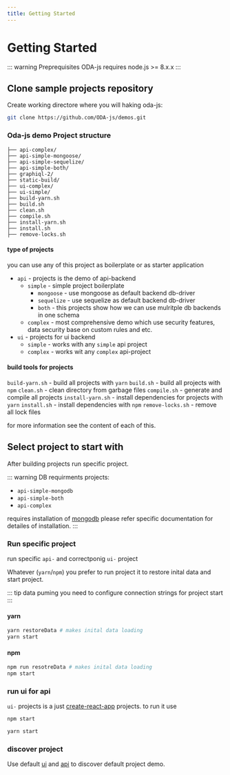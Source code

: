 ```yaml
---
title: Getting Started
---
```

# Getting Started

::: warning Preprequisites
ODA-js requires node.js >= 8.x.x
:::

## Clone sample projects repository

Create working directore where you will haking oda-js:

```bash
git clone https://github.com/ODA-js/demos.git

```

### Oda-js demo Project structure

```
├── api-complex/
├── api-simple-mongoose/
├── api-simple-sequelize/
├── api-simple-both/
├── graphiql-2/
├── static-build/
├── ui-complex/
├── ui-simple/
├── build-yarn.sh
├── build.sh
├── clean.sh
├── compile.sh
├── install-yarn.sh
├── install.sh
├── remove-locks.sh
```

#### type of projects

you can use any of this project as boilerplate or as starter application

- `api` - projects is the demo of api-backend
  - `simple` - simple project boilerplate
    - `mongoose` - use mongoose as default backend db-driver
    - `sequelize` - use sequelize as default backend db-driver
    - `both` - this projects show how we can use mulritple db backends in one schema
  - `complex` - most comprehensive demo which use security features, data security base on custom rules and etc.
- `ui` - projects for ui backend
  - `simple` - works with any `simple` api project
  - `complex` - works wit any `complex` api-project

#### build tools for projects

`build-yarn.sh` - build all projects with `yarn`
`build.sh` - build all projects with `npm`
`clean.sh` - clean directory from garbage files
`compile.sh` - generate and compile all projects
`install-yarn.sh` - install dependencies for projects with `yarn`
`install.sh` - install dependencies with `npm`
`remove-locks.sh` - remove all lock files

for more information see the content of each of this.

## Select project to start with

After building projects run specific project.

::: warning DB requirments
projects:

- `api-simple-mongodb`
- `api-simple-both`
- `api-complex`

requires installation of [mongodb](mongodb.com) please refer specific documentation for detailes of installation.
:::

### Run specific project

run specific `api-` and correctponig `ui-` project

Whatever (`yarn`/`npm`) you prefer to run project it to restore inital data and start project.

::: tip data puming
you need to configure connection strings for project start
:::

#### yarn

```sh
yarn restoreData # makes inital data loading
yarn start
```

#### npm

```sh
npm run resotreData # makes inital data loading
npm start
```

### run ui for api

`ui-` projects is a just [create-react-app](https://github.com/facebook/create-react-app) projects.
to run it use

```sh
npm start
```

```sh
yarn start
```

### discover project

Use default [ui](http://localhost:3000) and [api](localhost:3003/graphiql) to discover default project demo.

